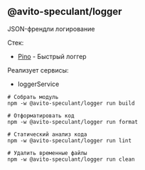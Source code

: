 @avito-speculant/logger
-----------------------

JSON-френдли логирование

Стек:

* [Pino](https://getpino.io/) - Быстрый логгер

Реализует сервисы:

* loggerService

```
# Собрать модуль
npm -w @avito-speculant/logger run build

# Отформатировать код
npm -w @avito-speculant/logger run format

# Статический анализ кода
npm -w @avito-speculant/logger run lint

# Удалить временные файлы
npm -w @avito-speculant/logger run clean
```

